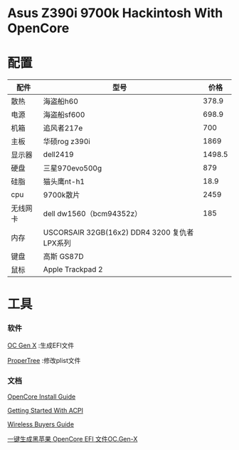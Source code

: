 # Asus Z390i 9700k Hackintosh With OpenCore

# 配置 
|配件|型号|价格|
|---|---|---|
|散热|   海盗船h60 | 378.9|
|电源  |海盗船sf600 | 698.9|
|机箱   |追风者217e  |700| 
|主板  | 华硕rog z390i |   1869|
|显示器 | dell2419   |1498.5|
|硬盘   |   三星970evo500g |  879|
|硅脂 |  猫头鹰nt-h1 | 18.9|
|cpu  |9700k散片 |  2459|
|无线网卡|  dell  dw1560（bcm94352z）| 185|
|内存 |USCORSAIR 32GB(16x2) DDR4 3200 复仇者LPX系列||
|键盘| 高斯 GS87D||
|鼠标| Apple Trackpad 2||
# 工具
### 软件
[OC Gen X](https://github.com/Pavo-IM/OC-Gen-X) :生成EFI文件

[ProperTree](https://github.com/corpnewt/ProperTree) :修改plist文件
### 文档
[OpenCore Install Guide](https://dortania.github.io/OpenCore-Install-Guide/)

[Getting Started With ACPI](https://dortania.github.io/Getting-Started-With-ACPI/)

[Wireless Buyers Guide](https://dortania.github.io/Wireless-Buyers-Guide/)

[一键生成黑苹果 OpenCore EFI 文件OC.Gen-X](https://heipg.cn/tutorial/one-key-opencore-efi.html)







